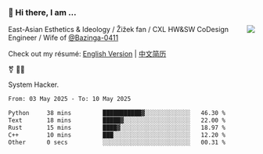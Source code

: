 ### 👋 Hi there, I am ...

<img align="right" src="https://github-readme-stats.vercel.app/api?username=vickiegpt&show_icons=true&icon_color=0366d6&bg_color=ffffff&hide_title=true" />

East-Asian Esthetics & Ideology / Žižek fan / CXL HW&SW CoDesign Engineer / Wife of [@Bazinga-0411](https://bazinga-0411.github.io/)

Check out my résumé: [English Version](http://asplos.dev/) | [中文简历](http://asplos.dev/CN.html)

⚧️ 
🏳️‍⚧️ 

System Hacker.


<!--START_SECTION:waka-->

```txt
From: 03 May 2025 - To: 10 May 2025

Python     38 mins         ███████████▓░░░░░░░░░░░░░   46.30 %
Text       18 mins         █████▓░░░░░░░░░░░░░░░░░░░   22.00 %
Rust       15 mins         ████▓░░░░░░░░░░░░░░░░░░░░   18.97 %
C++        10 mins         ███░░░░░░░░░░░░░░░░░░░░░░   12.20 %
Other      0 secs          ░░░░░░░░░░░░░░░░░░░░░░░░░   00.31 %
```

<!--END_SECTION:waka-->
